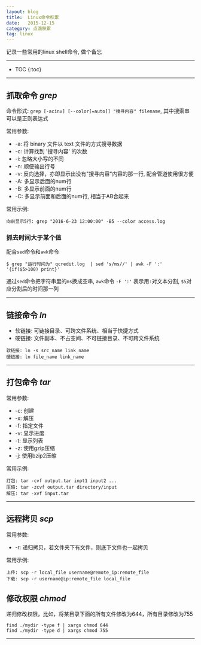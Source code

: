 ```yaml
---
layout: blog
title:  Linux命令积累
date:   2015-12-15
category: 点滴积累
tag: linux
---
```

记录一些常用的linux shell命令, 做个备忘




*****

* TOC
{:toc}

*****

## 抓取命令 *grep*

命令形式: `grep [-acinv] [--color[=auto]] "搜寻内容" filename`, 其中搜索串可以是正则表达式

常用参数:

* -a: 将 binary 文件以 text 文件的方式搜寻数据
* -c: 计算找到 '搜寻内容' 的次数
* -i: 忽略大小写的不同
* -n: 顺便输出行号
* -v: 反向选择，亦即显示出没有"搜寻内容"内容的那一行, 配合管道使用很方便
* -A: 多显示后面的num行
* -B: 多显示前面的num行
* -C: 多显示前面和后面的num行, 相当于AB合起来

常用示例:

~~~
向前显示5行: grep "2016-6-23 12:00:00" -B5 --color access.log
~~~

### 抓去时间大于某个值
配合`sed`命令和`awk`命令

~~~
$ grep "运行时间为" qcredit.log  | sed 's/ms//' | awk -F ':' '{if($5>100) print}'
~~~

通过`sed`命令把字符串里的`ms`换成空串, `awk`命令 `-F ':'` 表示用`:`对文本分割, `$5`对应分割后的时间那一列

*****

## 链接命令 *ln*
* 软链接: 可链接目录、可跨文件系统、相当于快捷方式
* 硬链接: 文件副本、不占空间、不可链接目录、不可跨文件系统

~~~
软链接: ln -s src_name link_name
硬链接: ln file_name link_name
~~~

*****

## 打包命令 *tar*
常用参数:

* -c: 创建
* -x: 解压
* -f: 指定文件
* -v: 显示进度
* -t: 显示列表
* -z: 使用gzip压缩
* -j: 使用bzip2压缩

常用示例:

~~~
打包: tar -cvf output.tar inpt1 input2 ...
压缩: tar -zcvf output.tar directory/input
解压: tar -xvf input.tar
~~~

*****

## 远程拷贝 *scp*
常用参数:

* -r: 递归拷贝，若文件夹下有文件，则底下文件也一起拷贝

常用示例:

~~~
上传: scp -r local_file username@remote_ip:remote_file
下载: scp -r username@ip:remote_file local_file
~~~

## 修改权限 *chmod*
递归修改权限，比如，将某目录下面的所有文件修改为644，所有目录修改为755

~~~
find ./mydir -type f | xargs chmod 644
find ./mydir -type d | xargs chmod 755
~~~
*****
